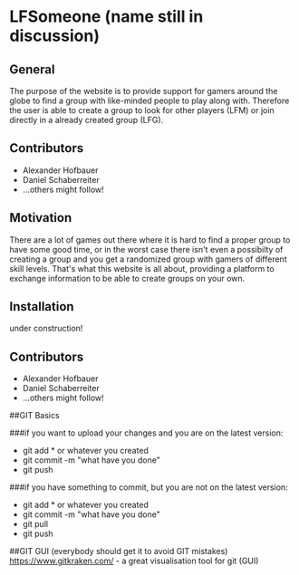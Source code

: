 # LFSomeone (name still in discussion)

## General

The purpose of the website is to provide support for gamers around the globe to find a group with like-minded people to play along with. Therefore the user is able to create a group to look for other players (LFM) or join directly in a already created group (LFG). 

## Contributors

* Alexander Hofbauer
* Daniel Schaberreiter
* ...others might follow!


## Motivation

There are a lot of games out there where it is hard to find a proper group to have some good time, or in the worst case there isn't even a possibilty of creating a group and you get a randomized group with gamers of different skill levels. That's what this website is all about, providing a platform to exchange information to be able to create groups on your own.

## Installation

under construction!

## Contributors

* Alexander Hofbauer
* Daniel Schaberreiter
* ...others might follow!

##GIT Basics

###if you want to upload your changes and you are on the latest version:

* git add * or whatever you created
* git commit -m "what have you done"
* git push

###if you have something to commit, but you are not on the latest version:

* git add * or whatever you created
* git commit -m "what have you done"
* git pull
* git push

##GIT GUI (everybody should get it to avoid GIT mistakes)
https://www.gitkraken.com/ - a great visualisation tool for git (GUI) 
